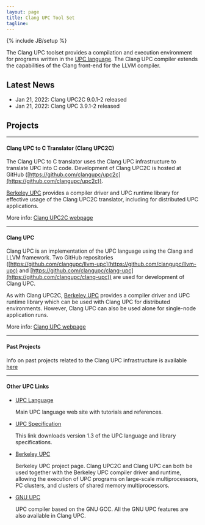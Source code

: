 ```yaml
---
layout: page
title: Clang UPC Tool Set
tagline: 
---
```

{% include JB/setup %}

The Clang UPC toolset provides a compilation and execution environment for
programs written in the [UPC language](http://upc-lang.org).
The Clang UPC compiler extends the capabilities of the Clang front-end
for the LLVM compiler.

## Latest News

+ Jan 21, 2022: Clang UPC2C 9.0.1-2 released
+ Jan 21, 2022: Clang UPC 3.9.1-2 released

## Projects
- - -

#### Clang UPC to C Translator (Clang UPC2C)

The Clang UPC to C translator uses the Clang UPC infrastructure to
translate UPC into C code.  Development of Clang UPC2C is hosted at GitHub
([https://github.com/clangupc/upc2c](https://github.com/clangupc/upc2c)).

[Berkeley UPC](https://upc.lbl.gov) provides a compiler driver and UPC
runtime library for effective usage of the Clang UPC2C translator, including
for distributed UPC applications.

More info: [Clang UPC2C webpage](/clang-upc2c/)

- - -

#### Clang UPC

Clang UPC is an implementation of the UPC language using the Clang and LLVM
framework.  Two GitHub repositories
([https://github.com/clangupc/llvm-upc](https://github.com/clangupc/llvm-upc)
and
[https://github.com/clangupc/clang-upc](https://github.com/clangupc/clang-upc))
are used for development of Clang UPC.

As with Clang UPC2C, [Berkeley UPC](https://upc.lbl.gov) provides a compiler
driver and UPC runtime library which can be used with Clang UPC for distributed
environments.  However, Clang UPC can also be used alone for single-node
application runs.

More info: [Clang UPC webpage](/clang-upc/)

- - -

#### Past Projects

Info on past projects related to the Clang UPC infrastructure is available
[here](/legacy/)

- - -

#### Other UPC Links

* [UPC Language](https://upc-lang.org)

  Main UPC language web site with tutorials and references.

* [UPC Specification](https://upc.lbl.gov/publications/upc-spec-1.3.pdf)

  This link downloads version 1.3 of the UPC language and library specifications.

* [Berkeley UPC](https://upc.lbl.gov/)

  Berkeley UPC project page.  Clang UPC2C and Clang UPC can both
  be used together with the Berkeley UPC compiler driver and runtime, allowing
  the execution of UPC programs on large-scale multiprocessors,
  PC clusters, and clusters of shared memory multiprocessors.

* [GNU UPC](https://github.com/Intrepid/GUPC)

  UPC compiler based on the GNU GCC.  All the GNU UPC features
  are also available in Clang UPC.


